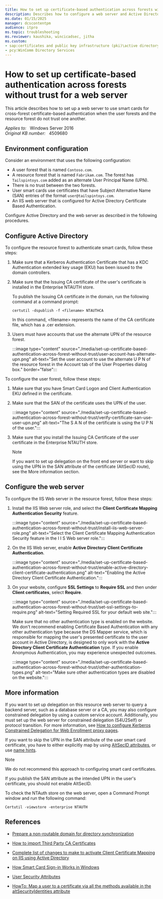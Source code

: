 ```yaml
---
title: How to set up certificate-based authentication across forests without trust for a web server
description: Describes how to configure a web server and Active Directory to use certificate authentication across forests without using forest trusts.
ms.date: 01/15/2025
manager: dcscontentpm
audience: itpro
ms.topic: troubleshooting
ms.reviewer: kaushika, wincicadsec, jitha
ms.custom:
- sap:certificates and public key infrastructure (pki)\active directory certificate services (adcs)
- pcy:WinComm Directory Services
---
```

# How to set up certificate-based authentication across forests without trust for a web server

This article describes how to set up a web server to use smart cards for cross-forest certificate-based authentication when the user forests and the resource forest do not trust one another.

_Applies to:_ &nbsp; Windows Server 2016  
_Original KB number:_ &nbsp; 4509680

## Environment configuration

Consider an environment that uses the following configuration:

- A user forest that is named `Contoso.com`.
- A resource forest that is named `Fabrikam.com`. The forest has `Tailspintoys.com` added as an alternate User Principal Name (UPN).
- There is no trust between the two forests.
- User smart cards use certificates that have Subject Alternative Name (SAN) entries of the format `user@tailspintoys.com`.
- An IIS web server that is configured for Active Directory Certificate Based Authentication.

Configure Active Directory and the web server as described in the following procedures.

## Configure Active Directory

To configure the resource forest to authenticate smart cards, follow these steps:

1. Make sure that a Kerberos Authentication Certificate that has a KDC Authentication extended key usage (EKU) has been issued to the domain controllers.
2. Make sure that the Issuing CA certificate of the user's certificate is installed in the Enterprise NTAUTH store.

    To publish the Issuing CA certificate in the domain, run the following command at a command prompt:

    ```console
    certutil -dspublish -f <filename> NTAUTHCA
    ```

    In this command, \<filename> represents the name of the CA certificate file, which has a .cer extension.

3. Users must have accounts that use the alternate UPN of the resource forest.

    :::image type="content" source="./media/set-up-certificate-based-authentication-across-forest-without-trust/user-account-has-alternate-upn.png" alt-text="Set the user account to use the alternate U P N of the resource forest in the Account tab of the User Properties dialog box." border="false":::

To configure the user forest, follow these steps:

1. Make sure that you have Smart Card Logon and Client Authentication EKU defined in the certificate.
2. Make sure that the SAN of the certificate uses the UPN of the user.

    :::image type="content" source="./media/set-up-certificate-based-authentication-across-forest-without-trust/verify-certificate-san-use-user-upn.png" alt-text="The S A N of the certificate is using the U P N of the user.":::

3. Make sure that you install the Issuing CA Certificate of the user certificate in the Enterprise NTAUTH store.

    > [!NOTE]
    > If you want to set up delegation on the front end server or want to skip using the UPN in the SAN attribute of the certificate (AltSecID route), see the More information section.

## Configure the web server

To configure the IIS Web server in the resource forest, follow these steps:

1. Install the IIS Web server role, and select the **Client Certificate Mapping Authentication Security** feature.

    :::image type="content" source="./media/set-up-certificate-based-authentication-across-forest-without-trust/install-iis-web-server-role.png" alt-text="Select the Client Certificate Mapping Authentication Security feature in the I I S Web server role.":::

2. On the IIS Web server, enable **Active Directory Client Certificate Authentication**.

    :::image type="content" source="./media/set-up-certificate-based-authentication-across-forest-without-trust/enable-active-directory-client-certificate-authentication.png" alt-text="Enabling the Active Directory Client Certificate Authentication.":::

3. On your website, configure **SSL Settings** to **Require SSL** and then under **Client certificates**, select **Require**.

    :::image type="content" source="./media/set-up-certificate-based-authentication-across-forest-without-trust/set-ssl-settings-to-require.png" alt-text="Setting Required SSL for your default web site.":::

    Make sure that no other authentication type is enabled on the website. We don't recommend enabling Certificate Based Authentication with any other authentication type because the DS Mapper service, which is responsible for mapping the user's presented certificate to the user account in Active Directory, is designed to only work with the **Active Directory Client Certificate Authentication** type. If you enable Anonymous Authentication, you may experience unexpected outcomes.  

    :::image type="content" source="./media/set-up-certificate-based-authentication-across-forest-without-trust/other-authentication-types.png" alt-text="Make sure other authentication types are disabled on the website.":::

## More information

If you want to set up delegation on this resource web server to query a backend server, such as a database server or a CA, you may also configure constrained delegation by using a custom service account. Additionally, you must set up the web server for constrained delegation (S4U2Self) or protocol transition. For more information, see [How to configure Kerberos Constrained Delegation for Web Enrollment proxy pages](../active-directory/configure-kerberos-constrained-delegation.md).

If you want to skip the UPN in the SAN attribute of the user smart card certificate, you have to either explicitly map by using [AltSecID attributes](/previous-versions/dotnet/articles/bb905527%28v=msdn.10%29#BKMK_ClientCertificate.), or use [name hints](/previous-versions/windows/it-pro/windows-server-2008-R2-and-2008/ff404287%28v=ws.10%29).

> [!NOTE]
> We do not recommend this approach to configuring smart card certificates.

If you publish the SAN attribute as the intended UPN in the user's certificate, you should not enable AltSecID.

To check the NTAuth store on the web server, open a Command Prompt window and run the following command:

```console
Certutil -viewstore -enterprise NTAUTH
```

## References

- [Prepare a non-routable domain for directory synchronization](/microsoft-365/enterprise/prepare-a-non-routable-domain-for-directory-synchronization)

- [How to import Third Party CA Certificates](../windows-security/import-third-party-ca-to-enterprise-ntauth-store.md)

- [Complete list of changes to make to activate Client Certificate Mapping on IIS using Active Directory](/archive/blogs/friis/the-complete-list-of-changes-to-make-to-activate-client-certificate-mapping-on-iis-using-active-directory)

- [How Smart Card Sign-in Works in Windows](/windows/security/identity-protection/smart-cards/smart-card-how-smart-card-sign-in-works-in-windows)

- [User Security Attributes](/windows/win32/ad/security-properties)

- [HowTo: Map a user to a certificate via all the methods available in the altSecurityIdentities attribute](/archive/blogs/spatdsg/howto-map-a-user-to-a-certificate-via-all-the-methods-available-in-the-altsecurityidentities-attribute)
